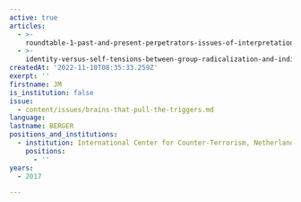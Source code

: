 ```yaml
---
active: true
articles:
  - >-
    roundtable-1-past-and-present-perpetrators-issues-of-interpretation-and-prevention
  - >-
    identity-versus-self-tensions-between-group-radicalization-and-individual-violence
createdAt: '2022-11-10T08:35:33.259Z'
exerpt: ''
firstname: JM
is_institution: false
issue:
  - content/issues/brains-that-pull-the-triggers.md
language:
lastname: BERGER
positions_and_institutions:
  - institution: International Center for Counter-Terrorism, Netherlands
    positions:
      - ''
years:
  - 2017

---
```

